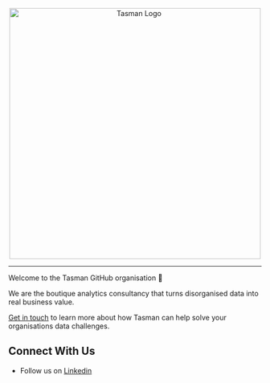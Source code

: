 <p align="center">
  <a target="_blank" href="https://tasman.ai">
    <picture>
      <source media="(prefers-color-scheme: dark)" srcset="../assets/tasman_wordmark_cream.png">
      <source media="(prefers-color-scheme: light)" srcset="../assets/tasman_wordmark_black.png">
      <img alt="Tasman Logo" width='500'/>
    </picture>
  </a>
</p>

---
Welcome to the Tasman GitHub organisation 🚀

We are the boutique analytics consultancy that turns disorganised data into real business value.

[Get in touch](https://tasman.ai/contact/) to learn more about how Tasman can help solve your organisations data challenges.


## Connect With Us

- Follow us on [Linkedin](https://www.linkedin.com/company/tasmananalytics/)